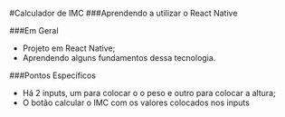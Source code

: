 #Calculador de IMC
###Aprendendo a utilizar o React Native

###Em Geral
- Projeto em React Native;
- Aprendendo alguns fundamentos dessa tecnologia.

###Pontos Específicos
- Há 2 inputs, um para colocar o o peso e outro para colocar a altura;
- O botão calcular o IMC com os valores colocados nos inputs